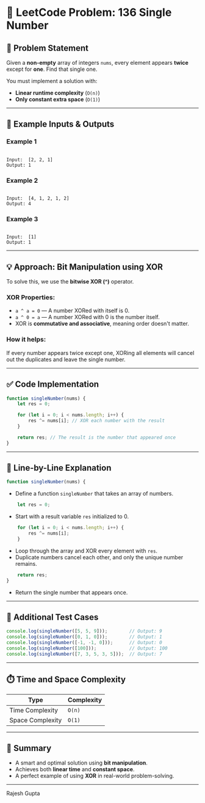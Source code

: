 # 🧠 LeetCode Problem: 136 Single Number

## 📌 Problem Statement

Given a **non-empty** array of integers `nums`, every element appears **twice** except for **one**. Find that single one.

You must implement a solution with:

- **Linear runtime complexity** (`O(n)`)
- **Only constant extra space** (`O(1)`)

---

## 🧪 Example Inputs & Outputs

### Example 1
```

Input:  [2, 2, 1]
Output: 1

```

### Example 2
```

Input:  [4, 1, 2, 1, 2]
Output: 4

```

### Example 3
```

Input:  [1]
Output: 1

````

---

## 💡 Approach: Bit Manipulation using XOR

To solve this, we use the **bitwise XOR (^)** operator.

### XOR Properties:
- `a ^ a = 0` — A number XORed with itself is 0.
- `a ^ 0 = a` — A number XORed with 0 is the number itself.
- XOR is **commutative and associative**, meaning order doesn't matter.

### How it helps:

If every number appears twice except one, XORing all elements will cancel out the duplicates and leave the single number.

---

## ✅ Code Implementation

```js
function singleNumber(nums) {
    let res = 0;

    for (let i = 0; i < nums.length; i++) {
        res ^= nums[i]; // XOR each number with the result
    }

    return res; // The result is the number that appeared once
}
````

---

## 🧠 Line-by-Line Explanation

```js
function singleNumber(nums) {
```

* Define a function `singleNumber`  that takes an array of numbers.

```js
    let res = 0;
```

* Start with a result variable `res` initialized to 0.

```js
    for (let i = 0; i < nums.length; i++) {
        res ^= nums[i];
    }
```

* Loop through the array and XOR every element with `res`.
* Duplicate numbers cancel each other, and only the unique number remains.

```js
    return res;
}
```

* Return the single number that appears once.

---

## 🧪 Additional Test Cases

```js
console.log(singleNumber([5, 5, 9]));        // Output: 9
console.log(singleNumber([0, 1, 0]));        // Output: 1
console.log(singleNumber([-1, -1, 0]));      // Output: 0
console.log(singleNumber([100]));            // Output: 100
console.log(singleNumber([7, 3, 5, 3, 5]));  // Output: 7
```

---

## ⏱️ Time and Space Complexity

| Type             | Complexity |
| ---------------- | ---------- |
| Time Complexity  | `O(n)`     |
| Space Complexity | `O(1)`     |

---

## 📘 Summary

* A smart and optimal solution using **bit manipulation**.
* Achieves both **linear time** and **constant space**.
* A perfect example of using **XOR** in real-world problem-solving.

---
Rajesh Gupta